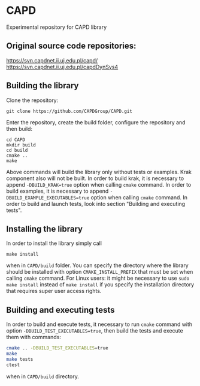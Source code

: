 # CAPD
Experimental repository for CAPD library

## Original source code repositories:

https://svn.capdnet.ii.uj.edu.pl/capd/  
https://svn.capdnet.ii.uj.edu.pl/capdDynSys4

## Building the library

Clone the repository:

    git clone https://github.com/CAPDGroup/CAPD.git
    
Enter the repository, create the build folder, configure the repository and then build:

    cd CAPD
    mkdir build
    cd build
    cmake ..
    make

Above commands will build the library only without tests or examples. Krak component also will not be built. In order to build krak, it is necessary to append `-DBUILD_KRAK=true` option when calling `cmake` command. In order to build examples, it is necessary to append `-DBUILD_EXAMPLE_EXECUTABLES=true` option when calling `cmake` command. In order to build and launch tests, look into section "Building and executing tests".

## Installing the library

In order to install the library simply call

    make install

when in `CAPD/build` folder. You can specify the directory where the library should be installed with option `CMAKE_INSTALL_PREFIX` that must be set when calling `cmake` command. For Linux users: it might be necessary to use `sudo make install` instead of `make install` if you specify the installation directory that requires super user access rights.

## Building and executing tests

In order to build and execute tests, it necessary to run `cmake` command with option `-DBUILD_TEST_EXECUTABLES=true`, then build the tests and execute them with commands:

```bash
cmake .. -DBUILD_TEST_EXECUTABLES=true
make
make tests
ctest
```
   
when in `CAPD/build` directory.
